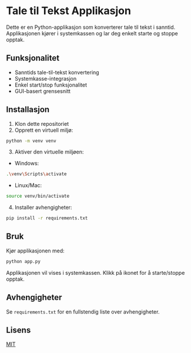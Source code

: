 # Tale til Tekst Applikasjon

Dette er en Python-applikasjon som konverterer tale til tekst i sanntid. Applikasjonen kjører i systemkassen og lar deg enkelt starte og stoppe opptak.

## Funksjonalitet

- Sanntids tale-til-tekst konvertering
- Systemkasse-integrasjon
- Enkel start/stop funksjonalitet
- GUI-basert grensesnitt

## Installasjon

1. Klon dette repositoriet
2. Opprett en virtuell miljø:
```bash
python -m venv venv
```

3. Aktiver den virtuelle miljøen:
- Windows:
```bash
.\venv\Scripts\activate
```
- Linux/Mac:
```bash
source venv/bin/activate
```

4. Installer avhengigheter:
```bash
pip install -r requirements.txt
```

## Bruk

Kjør applikasjonen med:
```bash
python app.py
```

Applikasjonen vil vises i systemkassen. Klikk på ikonet for å starte/stoppe opptak.

## Avhengigheter

Se `requirements.txt` for en fullstendig liste over avhengigheter.

## Lisens

[MIT](LICENSE) 